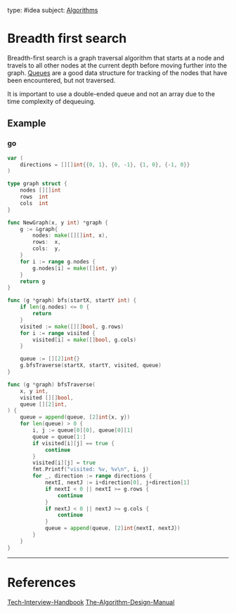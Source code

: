 type: #idea
subject: [Algorithms](Algorithms.md)
<!-- Subject should be a hub note -->
# Breadth first search

Breadth-first search is a graph traversal algorithm that starts at a node and travels to all other nodes at the current depth before moving further into the graph. [Queues](Queue.md) are a good data structure for tracking of the nodes that have been encountered, but not traversed.

It is important to use a double-ended queue and not an array due to the time complexity of dequeuing.

## Example

### go

```go
var (
	directions = [][]int{{0, 1}, {0, -1}, {1, 0}, {-1, 0}}
)

type graph struct {
	nodes [][]int
	rows  int
	cols  int
}

func NewGraph(x, y int) *graph {
	g := &graph{
		nodes: make([][]int, x),
		rows:  x,
		cols:  y,
	}
	for i := range g.nodes {
		g.nodes[i] = make([]int, y)
	}
	return g
}

func (g *graph) bfs(startX, startY int) {
	if len(g.nodes) <= 0 {
		return
	}
	visited := make([][]bool, g.rows)
	for i := range visited {
		visited[i] = make([]bool, g.cols)
	}

	queue := [][2]int{}
	g.bfsTraverse(startX, startY, visited, queue)
}

func (g *graph) bfsTraverse(
	x, y int,
	visited [][]bool,
	queue [][2]int,
) {
	queue = append(queue, [2]int{x, y})
	for len(queue) > 0 {
		i, j := queue[0][0], queue[0][1]
		queue = queue[1:]
		if visited[i][j] == true {
			continue
		}
		visited[i][j] = true
		fmt.Printf("visited: %v, %v\n", i, j)
		for _, direction := range directions {
			nextI, nextJ := i+direction[0], j+direction[1]
			if nextI < 0 || nextI >= g.rows {
				continue
			}
			if nextJ < 0 || nextJ >= g.cols {
				continue
			}
			queue = append(queue, [2]int{nextI, nextJ})
		}
	}
}
```

---
# References
<!-- What references back up this idea -->
[Tech-Interview-Handbook](Tech-Interview-Handbook.md)
[The-Algorithm-Design-Manual](The-Algorithm-Design-Manual.md)